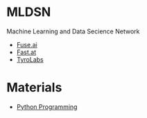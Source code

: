 # MLDSN
Machine Learning and Data Secience Network

- [Fuse.ai](https://www.fuse.ai)
- [Fast.at](https://www.fast.ai/)
- [TyroLabs](https://tryolabs.com/)

# Materials
- [Python Programming](https://app.dataquest.io/m/311/programming-in-python)
